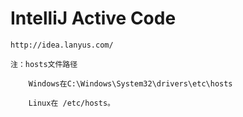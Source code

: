 # IntelliJ Active Code

```
http://idea.lanyus.com/
```

```
注：hosts文件路径

    Windows在C:\Windows\System32\drivers\etc\hosts
    
    Linux在 /etc/hosts。
```

